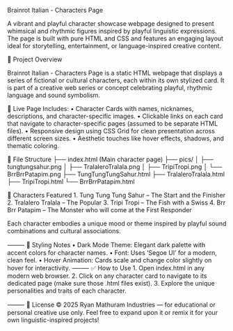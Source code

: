 Brainrot Italian - Characters Page

A vibrant and playful character showcase webpage designed to present whimsical and rhythmic figures inspired by playful linguistic expressions. The page is built with pure HTML and CSS and features an engaging layout ideal for storytelling, entertainment, or language-inspired creative content.

📄 Project Overview

Brainrot Italian - Characters Page is a static HTML webpage that displays a series of fictional or cultural characters, each within its own stylized card. It is part of a creative web series or concept celebrating playful, rhythmic language and sound symbolism.

🔗 Live Page Includes:
	•	Character Cards with names, nicknames, descriptions, and character-specific images.
	•	Clickable links on each card that navigate to character-specific pages (assumed to be separate HTML files).
	•	Responsive design using CSS Grid for clean presentation across different screen sizes.
	•	Aesthetic touches like hover effects, shadows, and thematic coloring.
 
📁 File Structure
├── index.html (Main character page)
├── pics/
│   ├── tungtungsahur.png
│   ├── TralaleroTralala.png
│   ├── TripiTropi.png
│   └── BrrBrrPatapim.png
├── TungTungTungSahur.html
├── TralaleroTralala.html
├── TripiTropi.html
└── BrrBrrPatapim.html

🧠 Characters Featured
	1.	Tung Tung Tung Sahur – The Start and the Finisher
	2.	Tralalero Tralala – The Popular
	3.	Tripi Tropi – The Fish with a Swiss
	4.	Brr Brr Patapim – The Monster who will come at the First Responder


Each character embodies a unique mood or theme inspired by playful sound combinations and cultural associations.

⸻
🎨 Styling Notes
	•	Dark Mode Theme: Elegant dark palette with accent colors for character names.
	•	Font: Uses ‘Segoe UI’ for a modern, clean feel.
	•	Hover Animation: Cards scale and change color slightly on hover for interactivity.
⸻
✅ How to Use
	1.	Open index.html in any modern web browser.
	2.	Click on any character card to navigate to its dedicated page (make sure those .html files exist).
	3.	Explore the unique personalities and traits of each character.
 
⸻
📜 License
© 2025 Ryan Mathuram Industries — for educational or personal creative use only. Feel free to expand upon it or remix it for your own linguistic-inspired projects!
